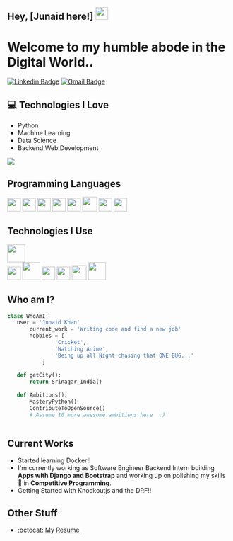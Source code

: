 ## Hey, [Junaid here!]  <img src="https://media.giphy.com/media/hvRJCLFzcasrR4ia7z/giphy.gif" width="28px" height="28px">

<h1>Welcome to my humble abode in the Digital World..</h1> 



[![Linkedin Badge](https://img.shields.io/badge/-JunaidKhan-blue?style=flat-square&logo=Linkedin&logoColor=white&link=https://www.linkedin.com/in/junaidkhan1749/)](https://www.linkedin.com/in/junaidkhan1749/) [![Gmail Badge](https://img.shields.io/badge/-mrjunaid444@gmail.com-c14438?style=flat-square&logo=Gmail&logoColor=white&link=mailto:mrjunaid444@gmail.com)](mailto:mrjunaid444@gmail.com) 




## :computer: Technologies I Love
* Python
* Machine Learning
* Data Science
* Backend Web Development


<img src = "https://github-readme-stats-git-masterrstaa-rickstaa.vercel.app/api/top-langs/?username=JunaidKhan444&layout=compact">
<!-- [![Top Langs](https://github-readme-stats.vercel.app/api/top-langs/?username=JunaidKhan444)](https://github.com/JunaidKhan444/github-readme-stats) -->

## Programming Languages
  <img src = 'https://github.com/MarikIshtar007/MarikIshtar007/blob/master/images/python2.png' height='30'/>  <img src = 'https://github.com/MarikIshtar007/MarikIshtar007/blob/master/images/html.svg' width='30'/> <img src='https://github.com/MarikIshtar007/MarikIshtar007/blob/master/images/java.svg' width='30'/>  <img src = 'https://github.com/MarikIshtar007/MarikIshtar007/blob/master/images/css.svg' width='30'/> <img src = 'https://github.com/MarikIshtar007/MarikIshtar007/blob/master/images/js.svg' width='30'/> <img src = 'https://github.com/MarikIshtar007/MarikIshtar007/blob/master/images/bootstrap.svg' width='33'/> 
 <img src = 'https://github.com/MarikIshtar007/MarikIshtar007/blob/master/images/sql.svg' width='30'/> 
 <img src = 'https://github.com/MarikIshtar007/MarikIshtar007/blob/master/images/react.svg' width='30'/>
 
 ## Technologies I Use
 <code><img height="40" src="https://raw.githubusercontent.com/shinokada/shinokada/master/assets/vim.png"></code>  
 <img src = 'https://github.com/MarikIshtar007/MarikIshtar007/blob/master/images/pycharm.svg' width='30'/>   <img src = 'https://github.com/MarikIshtar007/MarikIshtar007/blob/master/images/django.svg' height='40'/> <img src = 'https://github.com/MarikIshtar007/MarikIshtar007/blob/master/images/flask.png' width='30'/> <img src = 'https://github.com/MarikIshtar007/MarikIshtar007/blob/master/images/git.svg' width='30'/> 
 <img src = 'https://github.com/MarikIshtar007/MarikIshtar007/blob/master/images/bootstrap.svg' width='33'/>
 <code><img height="40" src="https://raw.githubusercontent.com/shinokada/shinokada/master/assets/visual-studio-code.png"></code>
 
 ## Who am I?
 ```python
 class WhoAmI:
 	user = 'Junaid Khan'
		current_work = 'Writing code and find a new job'
		hobbies = [
				'Cricket',
				'Watching Anime',
				'Being up all Night chasing that ONE BUG...'
			]
	
	def getCity():
		return Srinagar_India()
	
	def Ambitions():
		MasteryPython()
		ContributeToOpenSource()
		# Assume 10 more awesome ambitions here  ;)
	
 ```
 
## Current Works
 * Started learning Docker!!
 * I'm currently working as Software Engineer Backend Intern building **Apps with Django and Bootstrap** and working up on polishing my skills 🌱 in **Competitive Programming**.
 * Getting Started with Knockoutjs and the DRF!!
 
## Other Stuff
  - :octocat: [My Resume](https://drive.google.com/file/d/1wADS8bVxjVMpZRoeJz5Enw0bWFvrH4jn/view?usp=sharing)

